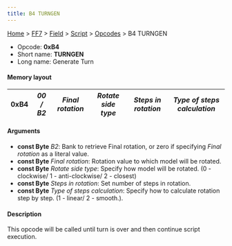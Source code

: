 ```yaml
---
title: B4 TURNGEN
---
```


[Home](Main%20Page.md) > [FF7](FF7.md) > [Field](FF7/Field.md) > [Script](FF7/Field/Script.md) > [Opcodes](FF7/Field/Script/Opcodes.md) > B4 TURNGEN

-   Opcode: **0xB4**
-   Short name: **TURNGEN**
-   Long name: Generate Turn

#### Memory layout

| 0xB4 | *00 / B2* | *Final rotation* | *Rotate side type* | *Steps in rotation* | *Type of steps calculation* |
|------|-----------|------------------|--------------------|---------------------|-----------------------------|

#### Arguments

-   **const Byte** *B2*: Bank to retrieve Final rotation, or zero if
    specifying *Final rotation* as a literal value.
-   **const Byte** *Final rotation*: Rotation value to which model will
    be rotated.
-   **const Byte** *Rotate side type*: Specify how model will be
    rotated. (0 - clockwise/ 1 - anti-clockwise/ 2 - closest)
-   **const Byte** *Steps in rotation*: Set number of steps in rotation.
-   **const Byte** *Type of steps calculation*: Specify how to calculate
    rotation step by step. (1 - linear/ 2 - smooth.).

#### Description

This opcode will be called until turn is over and then continue script
execution.
